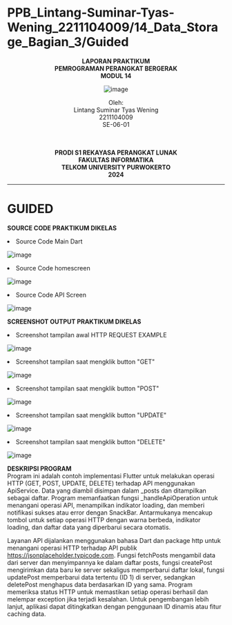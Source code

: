 # PPB_Lintang-Suminar-Tyas-Wening_2211104009/14_Data_Storage_Bagian_3/Guided

<div align="center">

**LAPORAN PRAKTIKUM** <br>
**PEMROGRAMAN PERANGKAT BERGERAK** <br>
**MODUL 14** <br>

<p align="center">

![image](img/logoTel-u.jpeg)

</p>

Oleh:<br>
Lintang Suminar Tyas Wening<br>
2211104009<br>
SE-06-01<br>
<br>
<br>

**PRODI S1 REKAYASA PERANGKAT LUNAK** <br>
**FAKULTAS INFORMATIKA** <br>
**TELKOM UNIVERSITY PURWOKERTO** <br>
**2024** <br>
</div>

---
# GUIDED
**SOURCE CODE PRAKTIKUM DIKELAS**
<li> Source Code Main Dart

![image](img/Sourcecode_Main.png) <br>

<li> Source Code homescreen

![image](img/Sourcecode_Homescreen.png) <br>

<li> Source Code API Screen

![image](img/Sourcecode_API_Screen.png) <br>

**SCREENSHOT OUTPUT PRAKTIKUM DIKELAS**
<li> Screenshot tampilan awal HTTP REQUEST EXAMPLE

![image](img/output_tampilanAwal.png) <br>

<li> Screenshot tampilan saat mengklik button "GET"

![image](img/output_tampilanKlikGET.png) <br>

<li> Screenshot tampilan saat mengklik button "POST"

![image](img/output_tampilanKlikPOST.jpeg) <br>

<li> Screenshot tampilan saat mengklik button "UPDATE"

![image](img/output_tampilanKlikUPDATE.png) <br>

<li> Screenshot tampilan saat mengklik button "DELETE"

![image](img/output_tampilanKlikDELETE.png) <br>

**DESKRIPSI PROGRAM** <br>
Program ini adalah contoh implementasi Flutter untuk melakukan operasi HTTP (GET, POST, UPDATE, DELETE) terhadap API menggunakan ApiService. Data yang diambil disimpan dalam _posts dan ditampilkan sebagai daftar. Program memanfaatkan fungsi _handleApiOperation untuk menangani operasi API, menampilkan indikator loading, dan memberi notifikasi sukses atau error dengan SnackBar. Antarmukanya mencakup tombol untuk setiap operasi HTTP dengan warna berbeda, indikator loading, dan daftar data yang diperbarui secara otomatis. 

Layanan API dijalankan menggunakan bahasa Dart dan package http untuk menangani operasi HTTP terhadap API publik https://jsonplaceholder.typicode.com. Fungsi fetchPosts mengambil data dari server dan menyimpannya ke dalam daftar posts, fungsi createPost mengirimkan data baru ke server sekaligus memperbarui daftar lokal, fungsi updatePost memperbarui data tertentu (ID 1) di server, sedangkan deletePost menghapus data berdasarkan ID yang sama. Program memeriksa status HTTP untuk memastikan setiap operasi berhasil dan melempar exception jika terjadi kesalahan. Untuk pengembangan lebih lanjut, aplikasi dapat ditingkatkan dengan penggunaan ID dinamis atau fitur caching data.
